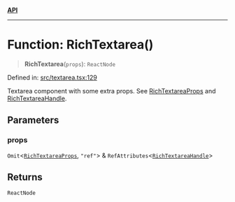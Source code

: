 [**API**](../API.md)

***

# Function: RichTextarea()

> **RichTextarea**(`props`): `ReactNode`

Defined in: [src/textarea.tsx:129](https://github.com/inokawa/rich-textarea/blob/014fce22747814ddccd7d4075d76e5778c804d3c/src/textarea.tsx#L129)

Textarea component with some extra props. See [RichTextareaProps](../interfaces/RichTextareaProps.md) and [RichTextareaHandle](../interfaces/RichTextareaHandle.md).

## Parameters

### props

`Omit`\<[`RichTextareaProps`](../interfaces/RichTextareaProps.md), `"ref"`\> & `RefAttributes`\<[`RichTextareaHandle`](../interfaces/RichTextareaHandle.md)\>

## Returns

`ReactNode`
